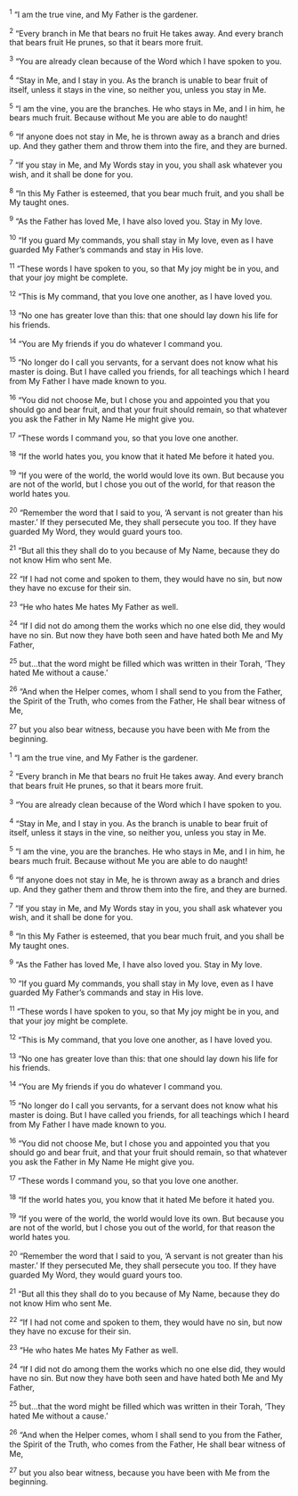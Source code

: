 <sup>1</sup> “I am the true vine, and My Father is the gardener.

<sup>2</sup> “Every branch in Me that bears no fruit He takes away. And every branch that bears fruit He prunes, so that it bears more fruit.

<sup>3</sup> “You are already clean because of the Word which I have spoken to you.

<sup>4</sup> “Stay in Me, and I stay in you. As the branch is unable to bear fruit of itself, unless it stays in the vine, so neither you, unless you stay in Me.

<sup>5</sup> “I am the vine, you are the branches. He who stays in Me, and I in him, he bears much fruit. Because without Me you are able to do naught!

<sup>6</sup> “If anyone does not stay in Me, he is thrown away as a branch and dries up. And they gather them and throw them into the fire, and they are burned.

<sup>7</sup> “If you stay in Me, and My Words stay in you, you shall ask whatever you wish, and it shall be done for you.

<sup>8</sup> “In this My Father is esteemed, that you bear much fruit, and you shall be My taught ones.

<sup>9</sup> “As the Father has loved Me, I have also loved you. Stay in My love.

<sup>10</sup> “If you guard My commands, you shall stay in My love, even as I have guarded My Father’s commands and stay in His love.

<sup>11</sup> “These words I have spoken to you, so that My joy might be in you, and that your joy might be complete.

<sup>12</sup> “This is My command, that you love one another, as I have loved you.

<sup>13</sup> “No one has greater love than this: that one should lay down his life for his friends.

<sup>14</sup> “You are My friends if you do whatever I command you.

<sup>15</sup> “No longer do I call you servants, for a servant does not know what his master is doing. But I have called you friends, for all teachings which I heard from My Father I have made known to you.

<sup>16</sup> “You did not choose Me, but I chose you and appointed you that you should go and bear fruit, and that your fruit should remain, so that whatever you ask the Father in My Name He might give you.

<sup>17</sup> “These words I command you, so that you love one another.

<sup>18</sup> “If the world hates you, you know that it hated Me before it hated you.

<sup>19</sup> “If you were of the world, the world would love its own. But because you are not of the world, but I chose you out of the world, for that reason the world hates you.

<sup>20</sup> “Remember the word that I said to you, ‘A servant is not greater than his master.’ If they persecuted Me, they shall persecute you too. If they have guarded My Word, they would guard yours too.

<sup>21</sup> “But all this they shall do to you because of My Name, because they do not know Him who sent Me.

<sup>22</sup> “If I had not come and spoken to them, they would have no sin, but now they have no excuse for their sin.

<sup>23</sup> “He who hates Me hates My Father as well.

<sup>24</sup> “If I did not do among them the works which no one else did, they would have no sin. But now they have both seen and have hated both Me and My Father,

<sup>25</sup> but...that the word might be filled which was written in their Torah, ‘They hated Me without a cause.’

<sup>26</sup> “And when the Helper comes, whom I shall send to you from the Father, the Spirit of the Truth, who comes from the Father, He shall bear witness of Me,

<sup>27</sup> but you also bear witness, because you have been with Me from the beginning.

<sup>1</sup> “I am the true vine, and My Father is the gardener.

<sup>2</sup> “Every branch in Me that bears no fruit He takes away. And every branch that bears fruit He prunes, so that it bears more fruit.

<sup>3</sup> “You are already clean because of the Word which I have spoken to you.

<sup>4</sup> “Stay in Me, and I stay in you. As the branch is unable to bear fruit of itself, unless it stays in the vine, so neither you, unless you stay in Me.

<sup>5</sup> “I am the vine, you are the branches. He who stays in Me, and I in him, he bears much fruit. Because without Me you are able to do naught!

<sup>6</sup> “If anyone does not stay in Me, he is thrown away as a branch and dries up. And they gather them and throw them into the fire, and they are burned.

<sup>7</sup> “If you stay in Me, and My Words stay in you, you shall ask whatever you wish, and it shall be done for you.

<sup>8</sup> “In this My Father is esteemed, that you bear much fruit, and you shall be My taught ones.

<sup>9</sup> “As the Father has loved Me, I have also loved you. Stay in My love.

<sup>10</sup> “If you guard My commands, you shall stay in My love, even as I have guarded My Father’s commands and stay in His love.

<sup>11</sup> “These words I have spoken to you, so that My joy might be in you, and that your joy might be complete.

<sup>12</sup> “This is My command, that you love one another, as I have loved you.

<sup>13</sup> “No one has greater love than this: that one should lay down his life for his friends.

<sup>14</sup> “You are My friends if you do whatever I command you.

<sup>15</sup> “No longer do I call you servants, for a servant does not know what his master is doing. But I have called you friends, for all teachings which I heard from My Father I have made known to you.

<sup>16</sup> “You did not choose Me, but I chose you and appointed you that you should go and bear fruit, and that your fruit should remain, so that whatever you ask the Father in My Name He might give you.

<sup>17</sup> “These words I command you, so that you love one another.

<sup>18</sup> “If the world hates you, you know that it hated Me before it hated you.

<sup>19</sup> “If you were of the world, the world would love its own. But because you are not of the world, but I chose you out of the world, for that reason the world hates you.

<sup>20</sup> “Remember the word that I said to you, ‘A servant is not greater than his master.’ If they persecuted Me, they shall persecute you too. If they have guarded My Word, they would guard yours too.

<sup>21</sup> “But all this they shall do to you because of My Name, because they do not know Him who sent Me.

<sup>22</sup> “If I had not come and spoken to them, they would have no sin, but now they have no excuse for their sin.

<sup>23</sup> “He who hates Me hates My Father as well.

<sup>24</sup> “If I did not do among them the works which no one else did, they would have no sin. But now they have both seen and have hated both Me and My Father,

<sup>25</sup> but...that the word might be filled which was written in their Torah, ‘They hated Me without a cause.’

<sup>26</sup> “And when the Helper comes, whom I shall send to you from the Father, the Spirit of the Truth, who comes from the Father, He shall bear witness of Me,

<sup>27</sup> but you also bear witness, because you have been with Me from the beginning.

